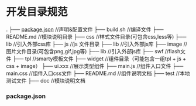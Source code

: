 开发目录规范
==========


.
├── [package.json](#packagejson)    //声明&配置文件
├── build.sh        //编译文件
├── README.md       //模块说明目录
├── css             //样式文件目录(可包含css,less等)
    ├── lib             //引入外部css库
├── js              //js 文件目录
    ├── lib            //引入外部js库
├── image           //图片文件目录(可包含png,gif,jpg等)
    ├── lib             //引入外部js库
├── swf             //flash文件
├── tpl             //smarty模板文件
├── widget          //组件目录（可能包含一组tpl + js + css + image）
    ├── ui.xxx          //展示类型组件
        ├── main.js         //组件入口文件
        ├── main.css        //组件入口css文件
        ├── README.md       //组件说明文档
├── test  //本地测试文件
├── doc  //模块说明文档


### package.json
